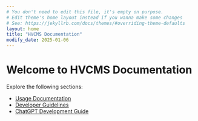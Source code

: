 ```yaml
---
# You don't need to edit this file, it's empty on purpose.
# Edit theme's home layout instead if you wanna make some changes
# See: https://jekyllrb.com/docs/themes/#overriding-theme-defaults
layout: home
title: "HVCMS Documentation"
modify_date: 2025-01-06
---
```


# Welcome to HVCMS Documentation

Explore the following sections:

- [Usage Documentation](usage/index.html)
- [Developer Guidelines](development/index.html)
- [ChatGPT Development Guide](chatgpt/index.html)
